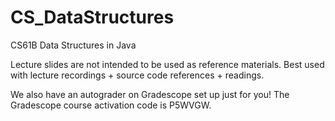 # CS_DataStructures
CS61B Data Structures in Java

Lecture slides are not intended to be used as reference materials. 
Best used with lecture recordings + source code references + readings.


We also have an autograder on Gradescope set up just for you! The Gradescope course activation code is P5WVGW.
